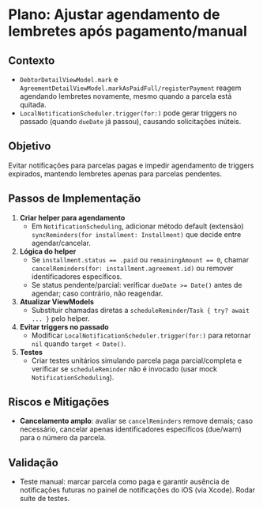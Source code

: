 # Plano: Ajustar agendamento de lembretes após pagamento/manual

## Contexto
- `DebtorDetailViewModel.mark` e `AgreementDetailViewModel.markAsPaidFull/registerPayment` reagem agendando lembretes novamente, mesmo quando a parcela está quitada.
- `LocalNotificationScheduler.trigger(for:)` pode gerar triggers no passado (quando `dueDate` já passou), causando solicitações inúteis.

## Objetivo
Evitar notificações para parcelas pagas e impedir agendamento de triggers expirados, mantendo lembretes apenas para parcelas pendentes.

## Passos de Implementação
1. **Criar helper para agendamento**
   - Em `NotificationScheduling`, adicionar método default (extensão) `syncReminders(for installment: Installment)` que decide entre agendar/cancelar.
2. **Lógica do helper**
   - Se `installment.status == .paid` ou `remainingAmount == 0`, chamar `cancelReminders(for: installment.agreement.id)` ou remover identificadores específicos.
   - Se status pendente/parcial: verificar `dueDate >= Date()` antes de agendar; caso contrário, não reagendar.
3. **Atualizar ViewModels**
   - Substituir chamadas diretas a `scheduleReminder`/`Task { try? await ... }` pelo helper.
4. **Evitar triggers no passado**
   - Modificar `LocalNotificationScheduler.trigger(for:)` para retornar `nil` quando `target < Date()`.
5. **Testes**
   - Criar testes unitários simulando parcela paga parcial/completa e verificar se `scheduleReminder` não é invocado (usar mock `NotificationScheduling`).

## Riscos e Mitigações
- **Cancelamento amplo**: avaliar se `cancelReminders` remove demais; caso necessário, cancelar apenas identificadores específicos (due/warn) para o número da parcela.

## Validação
- Teste manual: marcar parcela como paga e garantir ausência de notificações futuras no painel de notificações do iOS (via Xcode). Rodar suíte de testes.
